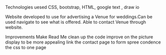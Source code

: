 Technologies uesed CSS, bootstrap, HTML, google text , draw io

Website developed to use for advertising a Venue for weddings.Can be used navigate to see what is offered. Able to contact Venue through website.



Improvements
Make Read Me
 clean up the code
 improve on the picture display to be more appealing 
 link the contact page to form spree
 condence the css to one page





